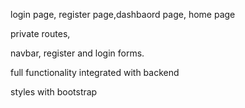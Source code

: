 login page, register page,dashbaord page, home page

private routes,

navbar, register and login forms.

full functionality integrated with backend

styles with bootstrap
